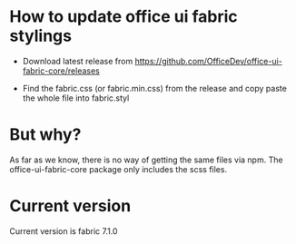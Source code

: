 # How to update office ui fabric stylings #

* Download latest release from https://github.com/OfficeDev/office-ui-fabric-core/releases

* Find the fabric.css (or fabric.min.css) from the release and copy paste the whole file into fabric.styl

# But why? #

As far as we know, there is no way of getting the same files via npm. The office-ui-fabric-core package only includes the scss files.

# Current version #

Current version is fabric 7.1.0